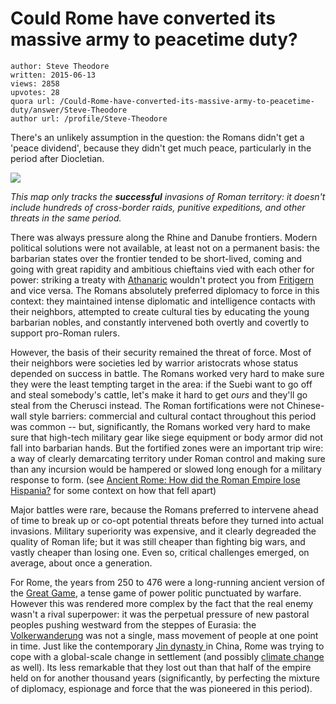 # Could Rome have converted its massive army to peacetime duty?

	author: Steve Theodore
	written: 2015-06-13
	views: 2858
	upvotes: 28
	quora url: /Could-Rome-have-converted-its-massive-army-to-peacetime-duty/answer/Steve-Theodore
	author url: /profile/Steve-Theodore


There's an unlikely assumption in the question: the Romans didn't get a 'peace dividend', because they didn't get much peace, particularly in the period after Diocletian. 



![](https://qph.fs.quoracdn.net/main-qimg-ebc6f0e5870b3b0e42ea87ab32196df6)

_This map only tracks the_ ___successful___ _invasions of Roman territory: it doesn't include hundreds of cross-border raids, punitive expeditions, and other threats in the same period._ 

There was always pressure along the Rhine and Danube frontiers. Modern political solutions were not available, at least not on a permanent basis: the barbarian states over the frontier tended to be short-lived, coming and going with great rapidity and ambitious chieftains vied with each other for power: striking a treaty with [Athanaric](http://www.ancient.eu/Athanaric/) wouldn't protect you from [Fritigern](http://www.ancient.eu/Fritigern/) and vice versa. The Romans absolutely preferred diplomacy to force in this context: they maintained intense diplomatic and intelligence contacts with their neighbors, attempted to create cultural ties by educating the young barbarian nobles, and constantly intervened both overtly and covertly to support pro-Roman rulers. 

However, the basis of their security remained the threat of force. Most of their neighbors were societies led by warrior aristocrats whose status depended on success in battle. The Romans worked very hard to make sure they were the least tempting target in the area: if the Suebi want to go off and steal somebody's cattle, let's make it hard to get _ours_  and they'll go steal from the Cherusci instead. The Roman fortifications were not Chinese-wall style barriers: commercial and cultural contact throughout this period was common -- but, significantly, the Romans worked very hard to make sure that high-tech military gear like siege equipment or body armor did not fall into barbarian hands. But the fortified zones were an important trip wire: a way of clearly demarcating territory under Roman control and making sure than any incursion would be hampered or slowed long enough for a military response to form. (see [Ancient Rome: How did the Roman Empire lose Hispania?](https://www.quora.com/Ancient-Rome-How-did-the-Roman-Empire-lose-Hispania) for some context on how that fell apart)

Major battles were rare, because the Romans preferred to intervene ahead of time to break up or co-opt potential threats before they turned into actual invasions. Military superiority was expensive, and it clearly degreaded the quality of Roman life; but it was still cheaper than fighting big wars, and vastly cheaper than losing one. Even so, critical challenges emerged, on average, about once a generation. 

For Rome, the years from 250 to 476 were a long-running ancient version of the [Great Game](https://en.wikipedia.org/wiki/The_Great_Game), a tense game of power politic punctuated by warfare. However this was rendered more complex by the fact that the real enemy wasn't a rival superpower: it was the perpetual pressure of new pastoral peoples pushing westward from the steppes of Eurasia: the [Volkerwanderung](https://en.wikipedia.org/wiki/Migration_Period) was not a single, mass movement of people at one point in time. Just like the contemporary [Jin dynasty ](https://en.wikipedia.org/wiki/Jin_dynasty_(265%E2%80%93420))in China, Rome was trying to cope with a global-scale change in settlement (and possibly [climate change ](http://www.dailymail.co.uk/sciencetech/article-1347917/Was-climate-change-responsible-rise-fall-Roman-Empire.html) as well). Its less remarkable that they lost out than that half of the empire held on for another thousand years (significantly, by perfecting the mixture of diplomacy, espionage and force that the was pioneered in this period).

